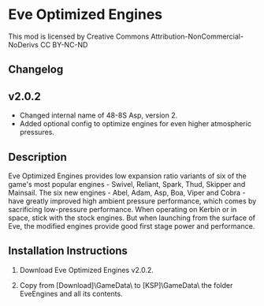 # Eve Optimized Engines

This mod is licensed by Creative Commons Attribution-NonCommercial-NoDerivs
CC BY-NC-ND

## Changelog
## v2.0.2

* Changed internal name of 48-8S Asp, version 2.
* Added optional config to optimize engines for even higher atmospheric pressures.

## Description

Eve Optimized Engines provides low expansion ratio variants of six of the game's most popular engines - Swivel, Reliant, Spark, Thud, Skipper and Mainsail. The six new engines - Abel, Adam, Asp, Boa, Viper and Cobra - have greatly improved high ambient pressure performance, which comes by sacrificing low-pressure performance. When operating on Kerbin or in space, stick with the stock engines. But when launching from the surface of Eve, the modified engines provide good first stage power and performance.

## Installation Instructions

1. Download Eve Optimized Engines v2.0.2.

2. Copy from [Download]\GameData\ to [KSP]\GameData\ the folder EveEngines and all its contents.
